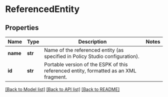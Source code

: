 # ReferencedEntity

## Properties
Name | Type | Description | Notes
------------ | ------------- | ------------- | -------------
**name** | **str** | Name of the referenced entity (as specified in Policy Studio configuration). | 
**id** | **str** | Portable version of the ESPK of this referenced entity, formatted as an XML fragment. | 

[[Back to Model list]](../README.md#documentation-for-models) [[Back to API list]](../README.md#documentation-for-api-endpoints) [[Back to README]](../README.md)


